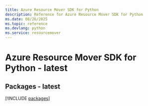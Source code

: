 ```yaml
---
title: Azure Resource Mover SDK for Python
description: Reference for Azure Resource Mover SDK for Python
ms.date: 08/26/2025
ms.topic: reference
ms.devlang: python
ms.service: resourcemover
---
```

# Azure Resource Mover SDK for Python - latest
## Packages - latest
[!INCLUDE [packages](resource-mover-index.md)]